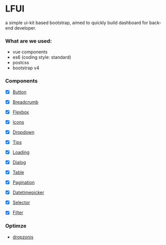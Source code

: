# LFUI
 a simple ui-kit based bootstrap, aimed to quickly build dashboard  for back-end developer.

### What are we used:

- vue components
- es6 (coding style: standard)
- postcss
- bootstrap v4


### Components

- [x] [Button](https://github.com/terranc/LFUI/wiki/Button-&&-ButtonGroup)
- [x] [Breadcrumb](https://github.com/terranc/LFUI/wiki/Breadcrumb)
- [x] [Flexbox](https://github.com/terranc/LFUI/wiki/Flexbox)
- [x] [Icons](https://github.com/terranc/LFUI/wiki/Icons)
- [x] [Dropdown](https://github.com/terranc/LFUI/wiki/Button-&-ButtonGroup-&-Dropdown)
- [x] [Tips](https://github.com/terranc/LFUI/wiki/Tips)
- [x] [Loading](https://github.com/terranc/LFUI/wiki/Loading)
- [x] [Dialog](https://github.com/terranc/LFUI/wiki/Dialog)
- [x] [Table](https://github.com/terranc/LFUI/wiki/Table)
- [x] [Pagination](https://github.com/terranc/LFUI/wiki/Pagination)
- [x] [Datetimepicker](https://github.com/terranc/LFUI/wiki/Datetimepicker)
- [x] [Selector](https://github.com/terranc/LFUI/wiki/Selector)
- [x] [Filter](https://github.com/terranc/LFUI/wiki/Filter)



### Optimze

* [dropzonjs](http://www.dropzonejs.com/#installation)

